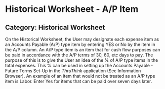 # Historical Worksheet - A/P Item
## Category: Historical Worksheet
On the Historical Worksheet, the User may designate each expense item as an Accounts Payable (A/P) type item by entering YES or No by the item in the A/P column. An A/P type item is an item that for cash flow purposes can be paid in accordance with the A/P terms of 30, 60, etc days to pay. The purpose of this is to give the User an idea of the % of A/P type items in the total expenses. This % can be used in setting up the Accounts Payable - Future Terms Set-Up in the *ThruThink* application (See Information Browser). An example of an item that would not be treated as an A/P type item is Labor.
Enter Yes for items that can be paid over seven days later.

